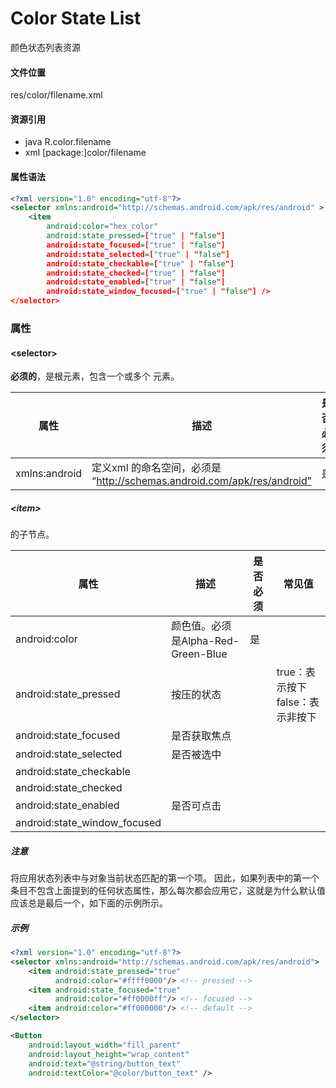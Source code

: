 # Color State List

颜色状态列表资源

#### 文件位置

res/color/filename.xml

#### 资源引用

- java	R.color.filename
- xml     [package:]color/filename

#### 属性语法

```xml
<?xml version="1.0" encoding="utf-8"?>
<selector xmlns:android="http://schemas.android.com/apk/res/android" >
    <item
        android:color="hex_color"
        android:state_pressed=["true" | "false"]
        android:state_focused=["true" | "false"]
        android:state_selected=["true" | "false"]
        android:state_checkable=["true" | "false"]
        android:state_checked=["true" | "false"]
        android:state_enabled=["true" | "false"]
        android:state_window_focused=["true" | "false"] />
</selector>
```

### 属性

#### \<selector>

**必须的**，是根元素，包含一个或多个 <item> 元素。

| 属性          | 描述                                                         | 是否必须 | 常见值 |
| ------------- | ------------------------------------------------------------ | -------- | ------ |
| xmlns:android | 定义xml 的命名空间，必须是 “http://schemas.android.com/apk/res/android” | 是       |        |

##### \<item>

<selector> 的子节点。

| 属性                         | 描述                               | 是否必须 | 常见值                              |
| ---------------------------- | ---------------------------------- | -------- | ----------------------------------- |
| android:color                | 颜色值。必须是Alpha-Red-Green-Blue | 是       |                                     |
| android:state_pressed        | 按压的状态                         |          | true：表示按下<br>false：表示非按下 |
| android:state_focused        | 是否获取焦点                       |          |                                     |
| android:state_selected       | 是否被选中                         |          |                                     |
| android:state_checkable      |                                    |          |                                     |
| android:state_checked        |                                    |          |                                     |
| android:state_enabled        | 是否可点击                         |          |                                     |
| android:state_window_focused |                                    |          |                                     |

##### 注意

将应用状态列表中与对象当前状态匹配的第一个项。 因此，如果列表中的第一个条目不包含上面提到的任何状态属性，那么每次都会应用它，这就是为什么默认值应该总是最后一个，如下面的示例所示。



##### 示例

```xml
<?xml version="1.0" encoding="utf-8"?>
<selector xmlns:android="http://schemas.android.com/apk/res/android">
    <item android:state_pressed="true"
          android:color="#ffff0000"/> <!-- pressed -->
    <item android:state_focused="true"
          android:color="#ff0000ff"/> <!-- focused -->
    <item android:color="#ff000000"/> <!-- default -->
</selector>
```

```xml
<Button
    android:layout_width="fill_parent"
    android:layout_height="wrap_content"
    android:text="@string/button_text"
    android:textColor="@color/button_text" />
```

